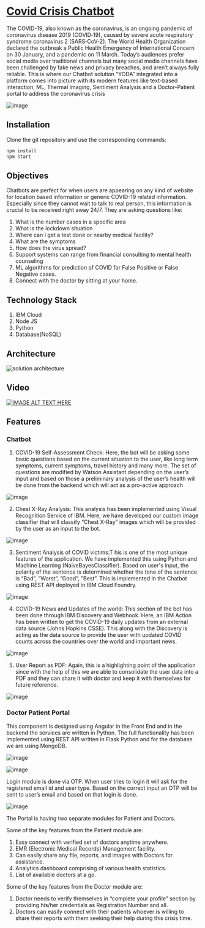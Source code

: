 # [Covid Crisis Chatbot](https://callforcodechatbotui.eu-gb.cf.appdomain.cloud/ )
The COVID-19, also known as the coronavirus, is an ongoing pandemic of coronavirus disease 2019 (COVID‑19), caused by severe acute respiratory syndrome coronavirus 2 (SARS‑CoV‑2). The World Health Organization declared the outbreak a Public Health Emergency of International Concern on 30 January, and a pandemic on 11 March. Today’s audiences prefer social media over traditional channels but many social media channels have been challenged by fake news and privacy breaches, and aren’t always fully reliable. This is where our Chatbot solution “YODA” integrated into a platform comes into picture with its modern features like text-based interaction, ML, Thermal Imaging, Sentiment Analysis and a Doctor-Patient portal to address the coronavirus crisis

![image](https://user-images.githubusercontent.com/29679357/89035306-554e5080-d358-11ea-9f47-dbe6d15a209c.png)



## Installation

Clone the git repository and use the corresponding commands:

```bash
npm install
npm start
```

## Objectives

Chatbots are perfect for when users are appearing on any kind of website for location based information or generic COVID-19 related information. Especially since they cannot wait to talk to real person, this information is crucial to be received right away 24/7. They are asking questions like:
1.  What is the number cases in a specific area
2.  What is the lockdown situation
3.  Where can I get a test done or nearby medical facility?
4.  What are the symptoms
5.  How does the virus spread?
6.  Support systems can range from financial consulting to mental health counseling
7.	ML algorithms for prediction of COVID for False Positive or False Negative cases.
8.  Connect with the doctor by sitting at your home.



## Technology Stack
1.  IBM Cloud 
2.	Node JS
3.  Python
4.  Database(NoSQL)

## Architecture

![solution architecture](https://user-images.githubusercontent.com/29679357/89049610-28f1fe80-d36f-11ea-9bbf-03975c23049b.png)

## Video
[![IMAGE ALT TEXT HERE](https://img.youtube.com/vi/L0uRhHbRSMs/0.jpg)](https://www.youtube.com/watch?v=L0uRhHbRSMs)

## Features

### Chatbot
  1.  COVID-19 Self-Assessment Check: Here, the bot will be asking some basic questions based on the current situation to the user, like long term symptoms, current symptoms, travel history and many more. The set of questions are modified by Watson Assistant depending on the user’s input and based on those a preliminary analysis of the user’s health will be done from the backend which will act as a pro-active approach
  
  ![image](https://user-images.githubusercontent.com/29679357/89051085-563fac00-d371-11ea-9afc-9f9ef34ee96f.png)
  
 2. Chest X-Ray Analysis: This analysis has been implemented using Visual Recognition Service of IBM. Here, we have developed our custom image classifier that will classify “Chest X-Ray” images which will be provided by the user as an input to the bot.
 
 ![image](https://user-images.githubusercontent.com/29679357/89051149-70798a00-d371-11ea-8d9c-30070abd6af9.png)
 
 3. Sentiment Analysis of COVID victims:T his is one of the most unique features of the application. We have implemented this using Python and Machine Learning (NaiveBayesClassifier). Based on user's input, the polarity of the sentence is determined whether the tone of the sentence is “Bad”, ”Worst”, ”Good”, ”Best”. This is implemented in the Chatbot using REST API deployed in IBM Cloud Foundry.
 
![image](https://user-images.githubusercontent.com/29679357/89051262-9a32b100-d371-11ea-94a1-8f8a7d91edb4.png)

4.  COVID-19 News and Updates of the world: This section of the bot has been done through IBM Discovery and Webhook. Here, an IBM Action has been written to get the COVID-19 daily updates from an external data source (Johns Hopkins CSSE). This along with the Discovery is acting as the data source to provide the user with updated COVID counts across the countries over the world and important news. 

![image](https://user-images.githubusercontent.com/29679357/89051329-b898ac80-d371-11ea-820e-e6bb79517ca1.png)

5.  User Report as PDF: Again, this is a highlighting point of the application since with the help of this we are able to consolidate the user data into a PDF and they can share it with doctor and keep it with themselves for future reference.

![image](https://user-images.githubusercontent.com/29679357/89051553-10cfae80-d372-11ea-9a97-b7dcde381f43.png)

### Doctor Patient Portal
This component is designed using Angular in the Front End and in the backend the services are written in Python. The full functionality has been implemented using REST API written in Flask Python and for the database we are using MongoDB. 

![image](https://user-images.githubusercontent.com/29679357/89051646-32c93100-d372-11ea-8327-216f3a2988b5.png)

![image](https://user-images.githubusercontent.com/29679357/89051707-46749780-d372-11ea-86ff-7ac52f367790.png)

Login module is done via OTP. When user tries to login it will ask for the registered email id and user type. Based on the correct input an OTP will be sent to user’s email and based on that login is done.

![image](https://user-images.githubusercontent.com/29679357/89051762-59876780-d372-11ea-96ed-e5a400411f22.png)


The Portal is having two separate modules for Patient and Doctors. 

Some of the key features from the Patient module are:
1.	Easy connect with verified set of doctors anytime anywhere.
2.	EMR (Electronic Medical Records) Management facility.
3.	Can easily share any file, reports, and images with Doctors for assistance.
4.	Analytics dashboard comprising of various health statistics.
5.	List of available doctors at a go.

Some of the key features from the Doctor module are:
1.	Doctor needs to verify themselves in “complete your profile” section by providing his/her credentials as Registration Number and all. 
2.	Doctors can easily connect with their patients whoever is willing to share their reports with them seeking their help during this crisis time.

